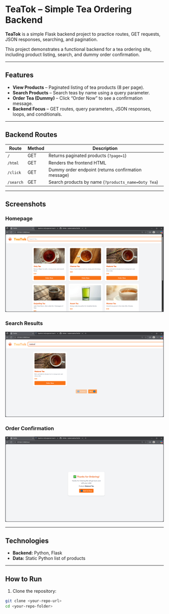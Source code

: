 # TeaTok – Simple Tea Ordering Backend

**TeaTok** is a simple Flask backend project to practice routes, GET requests, JSON responses, searching, and pagination.

This project demonstrates a functional backend for a tea ordering site, including product listing, search, and dummy order confirmation.

---

## Features

- **View Products** – Paginated listing of tea products (8 per page).  
- **Search Products** – Search teas by name using a query parameter.  
- **Order Tea (Dummy)** – Click “Order Now” to see a confirmation message.  
- **Backend Focus** – GET routes, query parameters, JSON responses, loops, and conditionals.

---

## Backend Routes

| Route              | Method | Description |
|-------------------|--------|-------------|
| `/`                | GET    | Returns paginated products (`?page=1`) |
| `/html`            | GET    | Renders the frontend HTML |
| `/click`           | GET    | Dummy order endpoint (returns confirmation message) |
| `/search`          | GET    | Search products by name (`?products_name=Ooty Tea`) |

---

## Screenshots

### Homepage
![Homepage](screenshots/homepage.png)

### Search Results
![Search Results](screenshots/search.png)

### Order Confirmation
![Order Confirmation](screenshots/order.png)

---

## Technologies

- **Backend:** Python, Flask  
- **Data:** Static Python list of products  

---

## How to Run

1. Clone the repository:  
```bash
git clone <your-repo-url>
cd <your-repo-folder>
